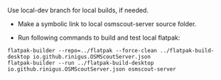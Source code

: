 Use local-dev branch for local builds, if needed.

* Make a symbolic link to local osmscout-server source folder.

* Run following commands to build and test local flatpak:

```
flatpak-builder --repo=../flatpak --force-clean ../flatpak-build-desktop io.github.rinigus.OSMScoutServer.json
flatpak-builder --run ../flatpak-build-desktop io.github.rinigus.OSMScoutServer.json osmscout-server
```

